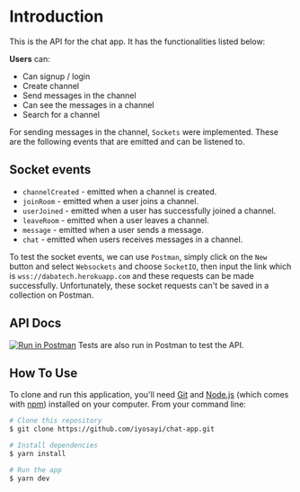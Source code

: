 # Introduction
This is the API for the chat app. It has the functionalities listed below:

**Users** can: 

- Can signup / login
- Create channel
- Send messages in the channel
- Can see the messages in a channel
- Search for a channel

For sending messages in the channel, `Sockets` were implemented. These are the following events that are emitted and can be listened to.

## Socket events
- `channelCreated` - emitted when a channel is created.
- `joinRoom` - emitted when a user joins a channel.
- `userJoined` - emitted when a user has successfully joined a channel.
- `leaveRoom` - emitted when a user leaves a channel.
- `message` - emitted when a user sends a message.
- `chat` - emitted when users receives messages in a channel.

To test the socket events, we can use `Postman`, simply click on the `New` button and select `Websockets` and choose `SocketIO`, then input the link which is `wss://dabatech.herokuapp.com` and these requests can be made successfully. Unfortunately, these socket requests can't be saved in a collection on Postman. 

## API Docs
[![Run in Postman](https://run.pstmn.io/button.svg)](https://app.getpostman.com/run-collection/dc860d17f0894e44afc7?action=collection%2Fimport)
Tests are also run in Postman to test the API.

## How To Use

<!-- Example: -->

To clone and run this application, you'll need [Git](https://git-scm.com) and [Node.js](https://nodejs.org/en/download/) (which comes with [npm](http://npmjs.com)) installed on your computer. From your command line:

```bash
# Clone this repository
$ git clone https://github.com/iyosayi/chat-app.git

# Install dependencies
$ yarn install

# Run the app
$ yarn dev
```
